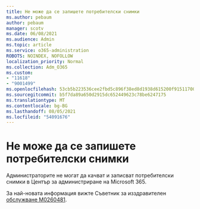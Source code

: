 ```yaml
---
title: Не може да се запишете потребителски снимки
ms.author: pebaum
author: pebaum
manager: scotv
ms.date: 06/08/2021
ms.audience: Admin
ms.topic: article
ms.service: o365-administration
ROBOTS: NOINDEX, NOFOLLOW
localization_priority: Normal
ms.collection: Adm_O365
ms.custom:
- "11618"
- "9001499"
ms.openlocfilehash: 53cb5b223536cee2fbd5c896f38ed8d1938d615200f9151170070422da229448
ms.sourcegitcommit: b5f7da89a650d2915dc652449623c78be6247175
ms.translationtype: MT
ms.contentlocale: bg-BG
ms.lasthandoff: 08/05/2021
ms.locfileid: "54091676"
---
```

# <a name="unable-to-save-user-photos"></a>Не може да се запишете потребителски снимки

Администраторите не могат да качват и записват потребителски снимки в Център за администриране на Microsoft 365.

За най-новата информация вижте Съветник за изздравителен [обслужване M0260481](https://admin.microsoft.com/Adminportal/Home?source=applauncher#/servicehealth/advisories/:/alerts/MO260481).
